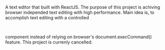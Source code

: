 A text editor that built with ReactJS. The purpose of this project is achiving browser independed text editing with high performance. Main idea is, to accomplish text editing with a controlled <div contenteditable="true"></div> component instead of relying on browser's document.execCommand() feature.
This project is currenly cancelled.